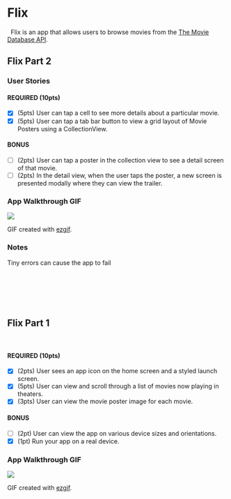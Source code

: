 # Flix
 
Flix is an app that allows users to browse movies from the [The Movie Database API](http://docs.themoviedb.apiary.io/#).

## Flix Part 2

### User Stories

#### REQUIRED (10pts)
- [X] (5pts) User can tap a cell to see more details about a particular movie.
- [X] (5pts) User can tap a tab bar button to view a grid layout of Movie Posters using a CollectionView.

#### BONUS
- [ ] (2pts) User can tap a poster in the collection view to see a detail screen of that movie.
- [ ] (2pts) In the detail view, when the user taps the poster, a new screen is presented modally where they can view the trailer.

### App Walkthrough GIF

![](https://i.imgur.com/4pCTf3K.gif)


GIF created with [ezgif](https://ezgif.com/video-to-gif/).


### Notes
Tiny errors can cause the app to fail

 
 --
 
## Flix Part 1
 
#### REQUIRED (10pts)
- [X] (2pts) User sees an app icon on the home screen and a styled launch screen.
- [X] (5pts) User can view and scroll through a list of movies now playing in theaters.
- [X] (3pts) User can view the movie poster image for each movie.
 
#### BONUS
- [ ] (2pt) User can view the app on various device sizes and orientations.
- [X] (1pt) Run your app on a real device.
 
### App Walkthrough GIF

![](https://i.imgur.com/V9sj1DC.gif)

GIF created with [ezgif](https://ezgif.com/video-to-gif/).
